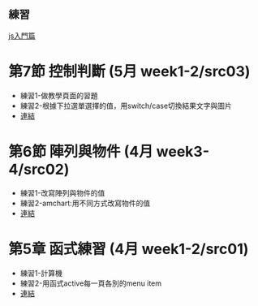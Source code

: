 ## 練習

[js入門篇](https://www.udemy.com/course/javascript-learning/)

# 第7節 控制判斷 (5月 week1-2/src03)
- 練習1-做教學頁面的習題
- 練習2-根據下拉選單選擇的值，用switch/case切換結果文字與圖片
- [連結](https://lottevic.github.io/2020js/src03)


# 第6節 陣列與物件 (4月 week3-4/src02)
- 練習1-改寫陣列與物件的值
- 練習2-amchart:用不同方式改寫物件的值
- [連結](https://lottevic.github.io/2020js/src02)

# 第5章 函式練習 (4月 week1-2/src01)
- 練習1-計算機
- 練習2-用函式active每一頁各別的menu item
- [連結](https://lottevic.github.io/2020js/src01)



